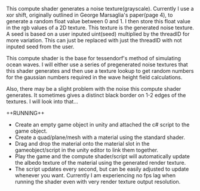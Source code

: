This compute shader generates a noise texture(grayscale). Currently I use a xor shift, originally outlined in George Marsaglia's paper(page 4), to generate a random float value between 0 and 1. I then store this float value in the rgb values of a 2D texture. This texture is the generated noise texture. A seed is based on a user inputed uint(seed) multiplied by the threadID for more variation. This can just be replaced with just the threadID with not inputed seed from the user.

This compute shader is the base for tessendorf's method of simulating ocean waves. I will either use a series of pregenerated noise textures that this shader generates and then use a texture lookup to get random numbers for the gaussian numbers required in the wave height field calculations. 

Also, there may be a slight problem with the noise this compute shader generates. It sometimes gives a distinct black border on 1-2 edges of the textures. I will look into that...

++RUNNING++
- Create an empty game object in unity and attached the c# script to the game object.
- Create a quad/plane/mesh with a material using the standard shader.
- Drag and drop the material onto the material slot in the gameobject/script in the unity editor to link them together.
- Play the game and the compute shader/script will automatically update the albedo texture of the material using the generated render texture.
- The script updates every second, but can be easily adjusted to update whenever you want. Currently I am experiencing no fps lag when running the shader even with very render texture output resolution.
